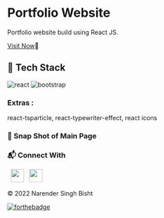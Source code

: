 # Portfolio Website

Portfolio website build using React JS.
<br/>

<a href="https://narenderportfolio.netlify.app/" >Visit Now</a>🚀

## 📌 Tech Stack

<img src="https://img.shields.io/badge/React-0088CC?style=for-the-badge&logo=react&logoColor=white" alt="react" /> <img src="https://img.shields.io/badge/Bootstrap-563D7C?style=for-the-badge&logo=bootstrap&logoColor=white" alt="bootstrap" />
<br/>
### Extras :
react-tsparticle, react-typewriter-effect, react icons


### 📌 Snap Shot of Main Page 

<!-- ![image](https://user-images.githubusercontent.com/89627914/177928886-3f5f6123-80c1-4912-bd01-7ce3a9963877.png) -->

### 📬 Connect With

&nbsp;&nbsp;<a href="https://www.linkedin.com/in/narender-singh-bisht-4529051b7/" ><img src="https://upload.wikimedia.org/wikipedia/commons/thumb/c/ca/LinkedIn_logo_initials.png/600px-LinkedIn_logo_initials.png" width="30"></img></a>
&nbsp;&nbsp;<a href="https://www.instagram.com/artist_narender/" ><img src="https://upload.wikimedia.org/wikipedia/commons/thumb/a/a5/Instagram_icon.png/900px-Instagram_icon.png?20200512141346" width="30"></img></a>

© 2022 Narender Singh Bisht

[![forthebadge](https://forthebadge.com/images/badges/built-with-love.svg)](https://forthebadge.com)

